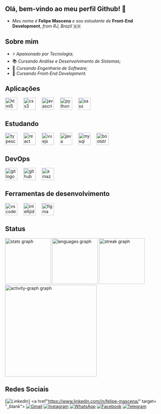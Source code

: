 ## Olá, bem-vindo ao meu perfil Github! 👋

- *Meu nome é* **Felipe Mascena** *e sou estudante de* **Front-End Development**, *from RJ, Brazil* 🇧🇷

## Sobre mim
- ⚡ *Apaixonado por Tecnologia;*
- 📚 *Cursando Análise e Desenvolvimento de Sistemas;*
- 📖 *Cursando Engenharia de Software;*
- 🚀 *Cursando Front-End Development.*


## Aplicações

<div align="left">
  <img src="https://skillicons.dev/icons?i=html" height="40" alt="html5 logo"  />
  <img width="12" />
  <img src="https://skillicons.dev/icons?i=css" height="40" alt="css3 logo"  />
  <img width="12" />
  <img src="https://skillicons.dev/icons?i=js" height="40" alt="javascript logo"  />
  <img width="12" />
  <img src="https://skillicons.dev/icons?i=py" height="40" alt="python logo"  />
  <img width="12" />
  <img src="https://skillicons.dev/icons?i=sass" height="40" alt="sass logo"  />
</div>


## Estudando

<div align="left">
  <img src="https://skillicons.dev/icons?i=ts" height="40" alt="typescript logo"  />
  <img width="12" />
  <img src="https://skillicons.dev/icons?i=react" height="40" alt="react logo"  />
  <img width="12" />
  <img src="https://skillicons.dev/icons?i=vue" height="40" alt="vuejs logo"  />
  <img width="12" />
  <img src="https://skillicons.dev/icons?i=java" height="40" alt="java logo"  />
  <img width="12" />
  <img src="https://skillicons.dev/icons?i=mysql" height="40" alt="mysql logo"  />
  <img width="12" />
  <img src="https://skillicons.dev/icons?i=bootstrap" height="40" alt="bootstrap logo"  />
</div>

###

## DevOps

<div align="left">
  <img src="https://skillicons.dev/icons?i=git" height="40" alt="git logo"  />
  <img width="12" />
  <img src="https://skillicons.dev/icons?i=github" height="40" alt="github logo"  />
  <img width="12" />
  <img src="https://skillicons.dev/icons?i=aws" height="40" alt="amazonwebservices logo"  />
</div>

## Ferramentas de desenvolvimento

<div align="left">
  <img src="https://skillicons.dev/icons?i=vscode" height="40" alt="vscode logo"  />
  <img width="12" />
  <img src="https://skillicons.dev/icons?i=idea" height="40" alt="intellijidea logo"  />
  <img width="12" />
  <img src="https://skillicons.dev/icons?i=figma" height="40" alt="figma logo"  />
</div>

## Status

<div align="left">
  <img src="https://github-readme-stats.vercel.app/api?username=fmascena-dev&hide_title=false&hide_rank=false&show_icons=true&include_all_commits=true&count_private=true&disable_animations=false&theme=gruvbox_light&locale=en&hide_border=false&order=1" height="150" alt="stats graph"  />
  <img src="https://github-readme-stats.vercel.app/api/top-langs?username=fmascena-dev&locale=en&hide_title=false&layout=compact&card_width=320&langs_count=5&theme=gruvbox_light&hide_border=false&order=2" height="150" alt="languages graph"  />
  <img src="https://streak-stats.demolab.com?user=fmascena-dev&locale=en&mode=daily&theme=gruvbox_light&hide_border=false&border_radius=5&order=3" height="150" alt="streak graph"  />
  <img src="https://github-readme-activity-graph.vercel.app/graph?username=fmascena-dev&radius=16&theme=gruvbox&area=true&order=5" height="300" alt="activity-graph graph"  />
</div>

## Redes Sociais

[![LinkedIn](https://img.shields.io/badge/LinkedIn-0077B5?&logo=linkedin&logoColor=white)] <a href"https://www.linkedin.com/in/felipe-mascena/" target= "_blank"></a>
[![Gmail](https://img.shields.io/badge/Gmail-D14836?&logo=gmail&logoColor=white)](mailto:felipe.mascena.dev@gmail.com) 
[![Instagram](https://img.shields.io/badge/-Instagram-%23E4405F?&logo=instagram&logoColor=white)](https://www.instagram.com/f_mascena/ )
[![WhatsApp](https://img.shields.io/badge/WhatsApp-25D366?&logo=whatsapp&logoColor=white)](https://wa.me/5521979298951)
[![Facebook](https://img.shields.io/badge/Facebook-1877F2?&logo=facebook&logoColor=white)](https://www.facebook.com/felipe.mascena17/)
[![Telegram](https://img.shields.io/badge/Telegram-1877F2?&logo=telegram&logoColor=white)](https://t.me/felipe_mascena17)
